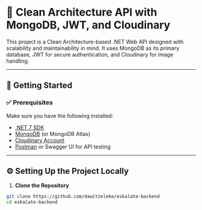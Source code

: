 # 🧱 Clean Architecture API with MongoDB, JWT, and Cloudinary

This project is a Clean Architecture-based .NET Web API designed with scalability and maintainability in mind. It uses MongoDB as its primary database, JWT for secure authentication, and Cloudinary for image handling.

---

## 🚀 Getting Started

### ✅ Prerequisites

Make sure you have the following installed:
- [.NET 7 SDK](https://dotnet.microsoft.com/en-us/download)
- [MongoDB](https://www.mongodb.com/try/download/community) (or MongoDB Atlas)
- [Cloudinary Account](https://cloudinary.com/)
- [Postman](https://www.postman.com/) or Swagger UI for API testing

---

## ⚙️ Setting Up the Project Locally

1. **Clone the Repository**

```bash
git clone https://github.com/dawitzeleke/eskalate-backend
cd eskalate-backend
